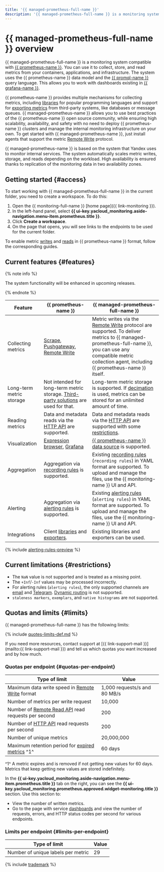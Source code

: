 ```yaml
---
title: '{{ managed-prometheus-full-name }}'
description: '{{ managed-prometheus-full-name }} is a monitoring system compatible with {{ prometheus-name }}. You can use it to collect, store, and read metrics from your containers, applications, and infrastructure. The system uses the {{ prometheus-name }} data model and the {{ promql-name }} query language. This allows you to work with dashboards existing in {{ grafana-name }}.'
---
```


# {{ managed-prometheus-full-name }} overview



{{ managed-prometheus-full-name }} is a monitoring system compatible with [{{ prometheus-name }}](https://prometheus.io/docs/introduction/overview/). You can use it to collect, store, and read metrics from your containers, applications, and infrastructure. The system uses the {{ prometheus-name }} data model and the [{{ promql-name }}](https://prometheus.io/docs/prometheus/latest/querying/basics/) query language. This allows you to work with dashboards existing in [{{ grafana-name }}](https://grafana.com/grafana/).

{{ prometheus-name }} provides multiple mechanisms for collecting metrics, including [libraries](https://prometheus.io/docs/instrumenting/clientlibs/) for popular programming languages and support for [exporting metrics](https://prometheus.io/docs/instrumenting/exporters/) from third-party systems, like databases or message queues. {{ managed-prometheus-name }} allows you to use best practices of the {{ prometheus-name }} open source community, while ensuring high scalability, availability, and safety with no need to deploy {{ prometheus-name }} clusters and manage the internal monitoring infrastructure on your own. To get started with {{ managed-prometheus-name }}, just install agents that support the metric [Remote Write](https://prometheus.io/docs/prometheus/latest/configuration/configuration/#remote_write) protocol.

{{ managed-prometheus-name }} is based on the system that Yandex uses to monitor internal services. The system automatically scales metric writes, storage, and reads depending on the workload. High availability is ensured thanks to replication of the monitoring data in two availability zones.

## Getting started {#access}

To start working with {{ managed-prometheus-full-name }} in the current folder, you need to create a workspace. To do this:

1. Open the {{ monitoring-full-name }} [home page]({{ link-monitoring }}).
1. In the left-hand panel, select **{{ ui-key.yacloud_monitoring.aside-navigation.menu-item.prometheus.title }}**.
1. Click **Create a workspace**.
1. On the page that opens, you will see links to the endpoints to be used for the current folder.

To enable metric [writes](ingestion/index.md) and [reads](querying/index.md) in {{ prometheus-name }} format, follow the corresponding guides.

## Current features {#features}

{% note info %}

The system functionality will be enhanced in upcoming releases.

{% endnote %}


Feature | {{ prometheus-name }} | {{ managed-prometheus-full-name }}
--- | --- | ---
Collecting metrics | [Scrape](https://prometheus.io/docs/prometheus/latest/configuration/configuration/#scrape_config), [Pushgateway](https://prometheus.io/docs/instrumenting/pushing/), [Remote Write](https://prometheus.io/docs/prometheus/latest/configuration/configuration/#remote_write) | Metric writes via the [Remote Write](https://prometheus.io/docs/prometheus/latest/configuration/configuration/#remote_write) protocol are supported. To deliver metrics to {{ managed-prometheus-full-name }}, you can use any compatible metric collection agent, including {{ prometheus-name }} itself.
Long-term metric storage | Not intended for long-term metric storage. [Third-party solutions](https://prometheus.io/docs/prometheus/latest/storage/#existing-integrations) are used for that. | Long-term metric storage is supported. If [decimation](../../concepts/decimation.md) is used, metrics can be stored for an unlimited amount of time.
Reading metrics | Data and metadata reads via the [HTTP API](https://prometheus.io/docs/prometheus/latest/querying/api/) are supported. | Data and metadata reads via the [HTTP API](https://prometheus.io/docs/prometheus/latest/querying/api/) are supported with some [restrictions](querying/grafana.md#restrictions).
Visualization | [Expression browser](https://prometheus.io/docs/visualization/browser/), [Grafana](https://prometheus.io/docs/visualization/grafana/) | [{{ prometheus-name }} data source](https://grafana.com/docs/grafana/latest/datasources/prometheus/) is supported.
Aggregation | Aggregation via [recording rules](https://prometheus.io/docs/prometheus/latest/configuration/recording_rules/) is supported. | Existing [recording rules](recording-rules.md) (`recording rules`) in YAML format are supported. To upload and manage the files, use the {{ monitoring-name }} UI and API.
Alerting | Aggregation via [alerting rules](https://prometheus.io/docs/prometheus/latest/configuration/alerting_rules/) is supported. | Existing [alerting rules](alerting-rules.md) (`alerting rules`) in YAML format are supported. To upload and manage the files, use the {{ monitoring-name }} UI and API.
Integrations | Client [libraries](https://prometheus.io/docs/instrumenting/clientlibs/) and [exporters](https://prometheus.io/docs/instrumenting/exporters/). | Existing libraries and exporters can be used.

{% include [alerting-rules-preview](../../../_includes/monitoring/alerting-rules-preview.md) %}

## Current limitations {#restrictions}

* The `NaN` value is not supported and is treated as a missing point.
* The `+Inf`/`-Inf` values may be processed incorrectly.
* For alerting rules (`alerting rules`), the only supported channels are [email](https://prometheus.io/docs/alerting/latest/configuration/#email_config) and [Telegram](https://prometheus.io/docs/alerting/latest/configuration/#telegram_config). [Dynamic routing](https://prometheus.io/docs/alerting/latest/configuration/#route) is not supported.
* `staleness markers`, `exemplars`, and `native histograms` are not supported.

## Quotas and limits {#limits}

{{ managed-prometheus-full-name }} has the following limits:

{% include [quotes-limits-def.md](../../../_includes/quotes-limits-def.md) %}

If you need more resources, contact support at [{{ link-support-mail }}](mailto:{{ link-support-mail }}) and tell us which quotas you want increased and by how much.

### Quotas per endpoint {#quotas-per-endpoint}

Type of limit | Value
----- | -----
Maximum data write speed in [Remote Write](https://prometheus.io/docs/prometheus/latest/configuration/configuration/#remote_write) format | 1,000 requests/s and 80 MB/s
Number of metrics per write request | 10,000
Number of [Remote Read API](https://prometheus.io/docs/prometheus/latest/querying/remote_read_api) read requests per second | 200
Number of [HTTP API](https://prometheus.io/docs/prometheus/latest/querying/api/) read requests per second | 200
Number of unique metrics | 20,000,000
Maximum retention period for [expired metrics](../../concepts/ttl.md) ^1^ | 60 days

^1^ A metric expires and is removed if not getting new values for 60 days. Metrics that keep getting new values are stored indefinitely.

In the **{{ ui-key.yacloud_monitoring.aside-navigation.menu-item.prometheus.title }}** tab on the right, you can see the **{{ ui-key.yacloud_monitoring.prometheus.approved.widget-monitoring.title }}** section. Use this section to:

* View the number of written metrics.
* Go to the page with service [dashboards](../../concepts/visualization/dashboard) and view the number of requests, errors, and HTTP status codes per second for various endpoints.

### Limits per endpoint {#limits-per-endpoint}

Type of limit | Value
----- | -----
Number of unique labels per metric | 29

{% include [trademark](../../../_includes/monitoring/trademark.md) %}
